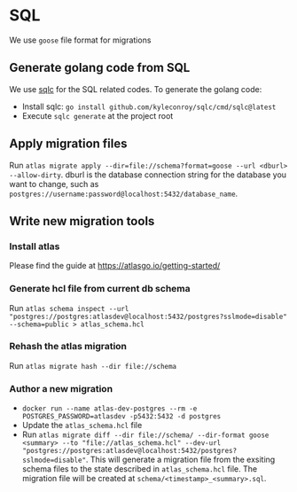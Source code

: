 # SQL

We use `goose` file format for migrations

## Generate golang code from SQL

We use [sqlc](https://github.com/kyleconroy/sqlc) for the SQL related codes. To generate the golang code:
- Install sqlc: `go install github.com/kyleconroy/sqlc/cmd/sqlc@latest`
- Execute `sqlc generate` at the project root

## Apply migration files

Run `atlas migrate apply --dir=file://schema?format=goose --url <dburl> --allow-dirty`. dburl is the database connection string for the database you want to change, such as `postgres://username:password@localhost:5432/database_name`.

## Write new migration tools

### Install atlas

Please find the guide at https://atlasgo.io/getting-started/

### Generate hcl file from current db schema

Run `atlas schema inspect --url "postgres://postgres:atlasdev@localhost:5432/postgres?sslmode=disable" --schema=public > atlas_schema.hcl`

### Rehash the atlas migration 

Run `atlas migrate hash --dir file://schema`

### Author a new migration

- `docker run --name atlas-dev-postgres --rm -e POSTGRES_PASSWORD=atlasdev -p5432:5432 -d postgres`
- Update the `atlas_schema.hcl` file
- Run `atlas migrate diff --dir file://schema/ --dir-format goose <summary> --to "file://atlas_schema.hcl" --dev-url "postgres://postgres:atlasdev@localhost:5432/postgres?sslmode=disable"`. This will generate a migration file from the exsiting schema files to the state described in `atlas_schema.hcl` file. The migration file will be created at `schema/<timestamp>_<summary>.sql`.
